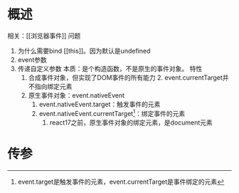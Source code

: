 # 概述
相关：[[浏览器事件]] 
问题
1. 为什么需要bind [[this]]。因为默认是undefined
2. event参数
3. 传递自定义参数
本质：是个构造函数，不是原生的事件对象。
特性
	1. 合成事件对象，但实现了DOM事件的所有能力
		2. event.currentTarget并不指向绑定元素
	2. 原生事件对象：event.nativeEvent
		1. event.nativeEvent.target：触发事件的元素
		2. event.nativeEvent.currentTarget[^1]：绑定事件的元素
			1. react17之前，原生事件对象的绑定元素，是document元素
# 传参


[^1]: event.target是触发事件的元素，event.currentTarget是事件绑定的元素